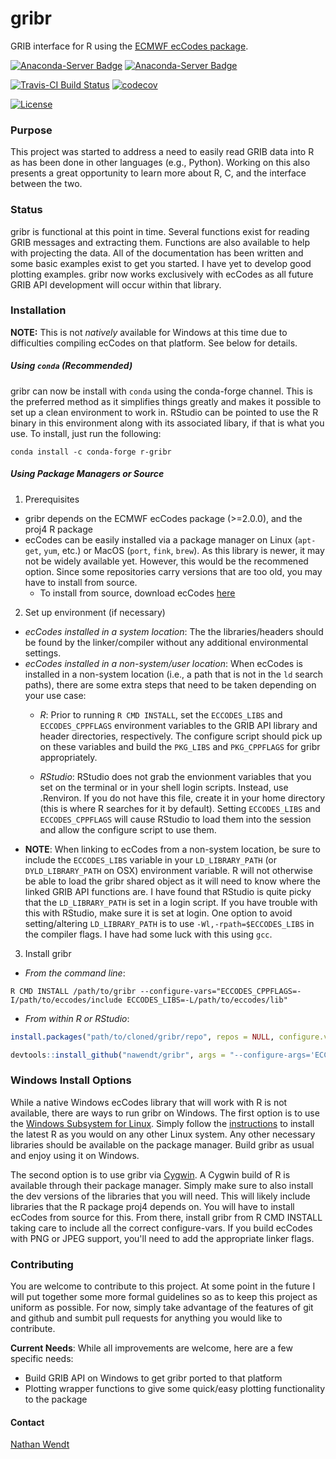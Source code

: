 # gribr
GRIB interface for R using the [ECMWF ecCodes package](https://software.ecmwf.int/wiki/display/ECC).

[![Anaconda-Server Badge](https://anaconda.org/conda-forge/r-gribr/badges/version.svg)](https://anaconda.org/conda-forge/r-gribr)
[![Anaconda-Server Badge](https://anaconda.org/conda-forge/r-gribr/badges/downloads.svg)](https://anaconda.org/conda-forge/r-gribr) 

[![Travis-CI Build Status](https://travis-ci.org/nawendt/gribr.svg?branch=master)](https://travis-ci.org/nawendt/gribr)
[![codecov](https://codecov.io/gh/nawendt/gribr/branch/master/graph/badge.svg?token=MYAJCGkoKO)](https://codecov.io/gh/nawendt/gribr) 

[![License](https://img.shields.io/badge/License-BSD%202--Clause-blue.svg)](https://opensource.org/licenses/BSD-2-Clause)

### Purpose
This project was started to address a need to easily read GRIB data into R as has been done in other languages (e.g., Python). Working on this also presents a great opportunity to learn more about R, C, and the interface between the two.

### Status
gribr is functional at this point in time. Several functions exist for reading GRIB messages and extracting them. Functions are also available to help with projecting the data. All of the documentation has been written and some basic examples exist to get you started. I have yet to develop good plotting examples. gribr now works exclusively with ecCodes as all future GRIB API development will occur within that library.

### Installation
**NOTE:** This is not _natively_ available for Windows at this time due to difficulties compiling ecCodes on that platform. See below for details.

##### Using `conda` (Recommended)
gribr can now be install with `conda` using the conda-forge channel. This is the preferred method as it simplifies things greatly and makes it possible to set up a clean environment to work in. RStudio can be pointed to use the R binary in this environment along with its associated libary, if that is what you use. To install, just run the following:
```shell
conda install -c conda-forge r-gribr
```

##### Using Package Managers or Source
1. Prerequisites
  * gribr depends on the ECMWF ecCodes package (>=2.0.0), and the proj4 R package
  * ecCodes can be easily installed via a package manager on Linux (`apt-get`, `yum`, etc.) or MacOS (`port`, `fink`, `brew`). As this library is newer, it may not be widely available yet. However, this would be the recommened option. Since some repositories carry versions that are too old, you may have to install from source.
    * To install from source, download ecCodes [here](https://software.ecmwf.int/wiki/display/ECC/Releases)
2. Set up environment (if necessary)
  * _ecCodes installed in a system location_: The the libraries/headers should be found by the linker/compiler without any additional environmental settings.
  * _ecCodes installed in a non-system/user location_: When ecCodes is installed in a non-system location (i.e., a path that is not in the `ld` search paths), there are some extra steps that need to be taken depending on your use case:
    * _R_: Prior to running `R CMD INSTALL`, set the `ECCODES_LIBS` and `ECCODES_CPPFLAGS` environment variables to the GRIB API library and header directories, respectively. The configure script should pick up on these variables and build the `PKG_LIBS` and `PKG_CPPFLAGS` for gribr appropriately.

    * _RStudio_: RStudio does not grab the envionment variables that you set on the terminal or in your shell login scripts. Instead, use .Renviron. If you do not have this file, create it in your home directory (this is where R searches for it by default). Setting `ECCODES_LIBS` and `ECCODES_CPPFLAGS` will cause RStudio to load them into the session and allow the configure script to use them.
  * __NOTE__: When linking to ecCodes from a non-system location, be sure to include the `ECCODES_LIBS` variable in your `LD_LIBRARY_PATH` (or `DYLD_LIBRARY_PATH` on OSX) environment variable. R will not otherwise be able to load the gribr shared object as it will need to know where the linked GRIB API functions are. I have found that RStudio is quite picky that the `LD_LIBRARY_PATH` is set in a login script. If you have trouble with this with RStudio, make sure it is set at login. One option to avoid setting/altering `LD_LIBRARY_PATH` is to use `-Wl,-rpath=$ECCODES_LIBS` in the compiler flags. I have had some luck with this using `gcc`.
3. Install gribr
  * _From the command line_:
   ```shell
   R CMD INSTALL /path/to/gribr --configure-vars="ECCODES_CPPFLAGS=-I/path/to/eccodes/include ECCODES_LIBS=-L/path/to/eccodes/lib"
   ```
  * _From within R or RStudio_:
   ```R
   install.packages("path/to/cloned/gribr/repo", repos = NULL, configure.vars = c("ECCODES_LIBS=-L/path/to/eccodes/lib", "ECCODES_CPPFLAGS=-I/path/to/eccodes/include"))
   ```
   ```R
   devtools::install_github("nawendt/gribr", args = "--configure-args='ECCODES_LIBS=-L/path/to/eccodes/lib ECCODES_CPPFLAGS=-I/path/to/eccodes/include'")
   ```

### Windows Install Options
While a native Windows ecCodes library that will work with R is not available, there are ways to run gribr on Windows. The first option is to use the [Windows Subsystem for Linux](https://docs.microsoft.com/en-us/windows/wsl/). Simply follow the [instructions](https://cran.r-project.org/bin/linux/ubuntu/) to install the latest R as you would on any other Linux system. Any other necessary libraries should be available on the package manager. Build gribr as usual and enjoy using it on Windows.

The second option is to use gribr via [Cygwin](https://cygwin.org/). A Cygwin build of R is available through their package manager. Simply make sure to also install the dev versions of the libraries that you will need. This will likely include libraries that the R package proj4 depends on. You will have to install ecCodes from source for this. From there, install gribr from R CMD INSTALL taking care to include all the correct configure-vars. If you build ecCodes with PNG or JPEG support, you'll need to add the appropriate linker flags.

### Contributing
You are welcome to contribute to this project. At some point in the future I will put together some more formal guidelines so as to keep this project as uniform as possible. For now, simply take advantage of the features of git and github and sumbit pull requests for anything you would like to contribute.

__Current Needs__: While all improvements are welcome, here are a few specific needs:
  * Build GRIB API on Windows to get gribr ported to that platform
  * Plotting wrapper functions to give some quick/easy plotting functionality to the package

#### Contact
[Nathan Wendt](mailto:nathan.wendt@noaa.gov)

